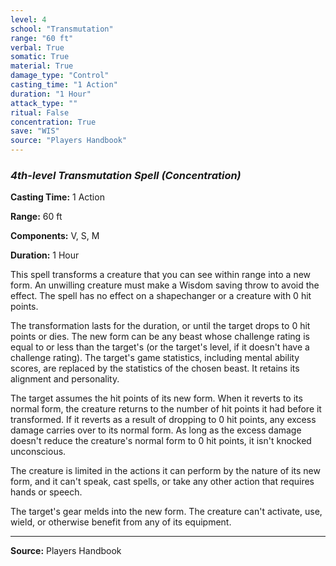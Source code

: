 ```yaml
---
level: 4
school: "Transmutation"
range: "60 ft"
verbal: True
somatic: True
material: True
damage_type: "Control"
casting_time: "1 Action"
duration: "1 Hour"
attack_type: ""
ritual: False
concentration: True
save: "WIS"
source: "Players Handbook"
---
```


### *4th-level Transmutation Spell* *(Concentration)*

**Casting Time:** 1 Action

**Range:** 60 ft

**Components:** V, S, M

**Duration:** 1 Hour

This spell transforms a creature that you can see within range into a new form. An unwilling creature must make a Wisdom saving throw to avoid the effect. The spell has no effect on a shapechanger or a creature with 0 hit points.
 
 The transformation lasts for the duration, or until the target drops to 0 hit points or dies. The new form can be any beast whose challenge rating is equal to or less than the target's (or the target's level, if it doesn't have a challenge rating). The target's game statistics, including mental ability scores, are replaced by the statistics of the chosen beast. It retains its alignment and personality.
 
 The target assumes the hit points of its new form. When it reverts to its normal form, the creature returns to the number of hit points it had before it transformed. If it reverts as a result of dropping to 0 hit points, any excess damage carries over to its normal form. As long as the excess damage doesn't reduce the creature's normal form to 0 hit points, it isn't knocked unconscious.
 
 The creature is limited in the actions it can perform by the nature of its new form, and it can't speak, cast spells, or take any other action that requires hands or speech.
 
 The target's gear melds into the new form. The creature can't activate, use, wield, or otherwise benefit from any of its equipment.

---
**Source:** Players Handbook
